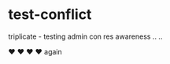 # test-conflict
triplicate - testing admin con res awareness
..
..


:heart:
:heart:
:heart:
:heart: again
